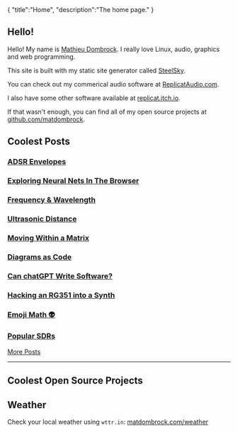 <steelsky>
{
  "title":"Home",
  "description":"The home page."
}
</steelsky>

## Hello!

Hello! My name is [Mathieu Dombrock](/about). I really love Linux, audio, graphics and web programming.                                                                  

This site is built with my static site generator called [SteelSky](https://github.com/matdombrock/steelsky). 

You can check out my commerical audio software at [ReplicatAudio.com](https://replicataudio.com).

I also have some other software available at [replicat.itch.io](https://replicat.itch.io).

If that wasn't enough, you can find all of my open source projects at [github.com/matdombrock](https://github.com/matdombrock).

## Coolest Posts

### [ADSR Envelopes](/posts/adsr-env.html)
### [Exploring Neural Nets In The Browser](/posts/neural-web.html)
### [Frequency & Wavelength](/posts/frequency-and-wavelength.html)
### [Ultrasonic Distance](/posts/arduino-ultrasonic-distance.html)
### [Moving Within a Matrix](/posts/moving-within-a-matrix.html)
### [Diagrams as Code](/posts/mermaid.html)
### [Can chatGPT Write Software?](/posts/can-chatgpt-write-software.html)
### [Hacking an RG351 into a Synth](/posts/rg351-synth.html)
### [Emoji Math 👽](/posts/emoji-math.html)
### [Popular SDRs](/posts/popular-sdrs.html)

[More Posts](/posts)

<hr>

## Coolest Open Source Projects
<!--https://anmolgautam.com/repo-card/-->
<script src="https://tarptaeya.github.io/repo-card/repo-card.js"></script>

<div class="repo-card" data-repo="matdombrock/lifelab" data-theme="dark-theme"></div>

<div class="repo-card" data-repo="ReplicatAudio/DSPGraph" data-theme="dark-theme"></div>

<div class="repo-card" data-repo="matdombrock/AfterMath" data-theme="dark-theme"></div>

<div class="repo-card" data-repo="matdombrock/MatrixGL" data-theme="dark-theme"></div>

<div class="repo-card" data-repo="matdombrock/WiFi-Clock2" data-theme="dark-theme"></div>

<div class="repo-card" data-repo="matdombrock/SteelSky" data-theme="dark-theme"></div>

<div class="repo-card" data-repo="ReplicatAudio/generative1" data-theme="dark-theme"></div>

## Weather
Check your local weather using `wttr.in`:
[matdombrock.com/weather](https://matdombrock.com/weather)
